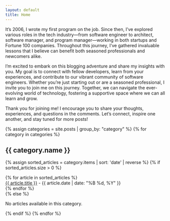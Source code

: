 ```yaml
---
layout: default
title: Home
---
```





It’s 2006, I wrote my first program on the job. Since then, I’ve explored various roles in the tech industry—from software engineer to architect, software manager, and program manager—working in both startups and Fortune 100 companies. Throughout this journey, I’ve gathered invaluable lessons that I believe can benefit both seasoned professionals and newcomers alike.

I’m excited to embark on this blogging adventure and share my insights with you. My goal is to connect with fellow developers, learn from your experiences, and contribute to our vibrant community of software engineers. Whether you’re just starting out or are a seasoned professional, I invite you to join me on this journey. Together, we can navigate the ever-evolving world of technology, fostering a supportive space where we can all learn and grow.

Thank you for joining me! I encourage you to share your thoughts, experiences, and questions in the comments. Let’s connect, inspire one another, and stay tuned for more posts!


{% assign categories = site.posts | group_by: "category" %}
{% for category in categories %}
## {{ category.name }} <!-- ({{ category.items.size }} articles) --> 
{% assign sorted_articles = category.items | sort: 'date' | reverse %}
{% if sorted_articles.size > 0 %}
<div>
<ul style="list-style-type: none; padding: 0; margin: 0;">
{% for article in sorted_articles %}
    <li>
        <a href="{{ article.url }}" target="_blank" rel="noopener noreferrer">{{ article.title }}</a> - {{ article.date | date: "%B %d, %Y" }}
    </li>
{% endfor %}
</ul>
</div>
{% else %}
<p>No articles available in this category.</p>
{% endif %}
{% endfor %}


